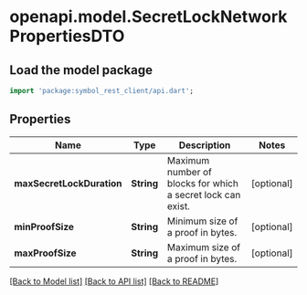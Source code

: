 # openapi.model.SecretLockNetworkPropertiesDTO

## Load the model package
```dart
import 'package:symbol_rest_client/api.dart';
```

## Properties
Name | Type | Description | Notes
------------ | ------------- | ------------- | -------------
**maxSecretLockDuration** | **String** | Maximum number of blocks for which a secret lock can exist. | [optional] 
**minProofSize** | **String** | Minimum size of a proof in bytes. | [optional] 
**maxProofSize** | **String** | Maximum size of a proof in bytes. | [optional] 

[[Back to Model list]](../README.md#documentation-for-models) [[Back to API list]](../README.md#documentation-for-api-endpoints) [[Back to README]](../README.md)



